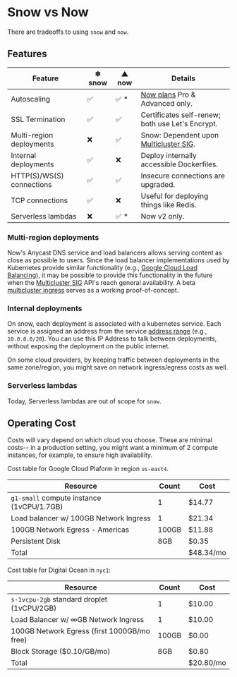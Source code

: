 # Snow vs Now

There are tradeoffs to using `snow` and `now`.

## Features

| Feature                   | ❄ snow             | ▲ now                 | Details                                          |
| ------------------------- | ------------------ | --------------------- | ------------------------------------------------ |
| Autoscaling               | :white_check_mark: | :white_check_mark: \* | [Now plans] Pro & Advanced only.                 |
| SSL Termination           | :white_check_mark: | :white_check_mark:    | Certificates self-renew; both use Let's Encrypt. |
| Multi-region deployments  | :x:                | :white_check_mark:    | Snow: Dependent upon [Multicluster SIG].         |
| Internal deployments      | :white_check_mark: | :x:                   | Deploy internally accessible Dockerfiles.        |
| HTTP(S)/WS(S) connections | :white_check_mark: | :white_check_mark:    | Insecure connections are upgraded.               |
| TCP connections           | :white_check_mark: | :x:                   | Useful for deploying things like Redis.          |
| Serverless lambdas        | :x:                | :white_check_mark: \* | Now v2 only.                                     |

### Multi-region deployments

Now's Anycast DNS service and load balancers allows serving content as close as possible to users. Since the load balancer implementations used by Kubernetes provide similar functionality (e.g., [Google Cloud Load Balancing]), it may be possible to provide this functionality in the future when the [Multicluster SIG] API's reach general availability. A beta [multicluster ingress](`kubemci`) serves as a working proof-of-concept.

### Internal deployments

On snow, each deployment is associated with a kubernetes service. Each service is assigned an address from the service [address range] (e.g., `10.0.0.0/20`). You can use this IP Address to talk between deployments, without exposing the deployment on the public internet.

On some cloud providers, by keeping traffic between deployments in the same zone/region, you might save on network ingress/egress costs as well.

### Serverless lambdas

Today, Serverless lambdas are out of scope for `snow`.

## Operating Cost

Costs will vary depend on which cloud you choose. These are minimal costs-- in a production setting, you might want a minimum of 2 compute instances, for example, to ensure high availability.

Cost table for Google Cloud Plaform in region `us-east4`.

| Resource                                  | Count | Cost       |
| ----------------------------------------- | ----- | ---------- |
| `g1-small` compute instance (1vCPU/1.7GB) | 1     | \$14.77    |
| Load balancer w/ 100GB Network Ingress    | 1     | \$21.34    |
| 100GB Network Egress - Americas           | 100GB | \$11.88    |
| Persistent Disk                           | 8GB   | \$0.35     |
| Total                                     |       | \$48.34/mo |

Cost table for Digital Ocean in `nyc1`:

| Resource                                    | Count | Cost       |
| ------------------------------------------- | ----- | ---------- |
| `s-1vcpu-2gb` standard droplet (1vCPU/2GB)  | 1     | \$10.00    |
| Load Balancer w/ ∞GB Network Ingress        | 1     | \$10.00    |
| 100GB Network Egress (first 1000GB/mo free) | 100GB | \$0.00     |
| Block Storage (\$0.10/GB/mo)                | 8GB   | \$0.80     |
| Total                                       |       | \$20.80/mo |

[multicluster ingress]: https://github.com/GoogleCloudPlatform/k8s-multicluster-ingress
[google cloud load balancing]: https://cloud.google.com/load-balancing/docs/choosing-load-balancer
[address range]: https://www.mediawiki.org/wiki/Help:Range_blocks#Table_of_sample_ranges
[now plans]: https://zeit.co/pricing/v1
[multicluster sig]: https://github.com/kubernetes/community/tree/master/sig-multicluster
